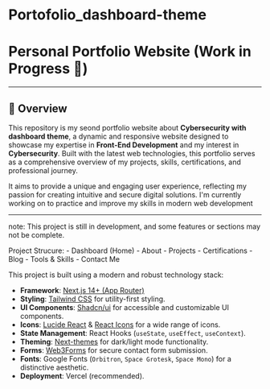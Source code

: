 # Portofolio_dashboard-theme
# Personal Portfolio Website (Work in Progress 🚧)

---

## 🌟 Overview

This repository is my seond portfolio website about **Cybersecurity with dashboard theme**, a dynamic and responsive website designed to showcase my expertise in **Front-End Development** and my interest in **Cybersecurity**. Built with the latest web technologies, this portfolio serves as a comprehensive overview of my projects, skills, certifications, and professional journey.

It aims to provide a unique and engaging user experience, reflecting my passion for creating intuitive and secure digital solutions. I'm currently working on to practice and improve my skills in modern web development

---

note: This project is still in development, and some features or sections may not be complete.

Project Strucure:
    - Dashboard (Home)
    - About 
    - Projects
    - Certifications
    - Blog
    - Tools & Skills
    - Contact Me

This project is built using a modern and robust technology stack:
* **Framework**: [Next.js 14+ (App Router)](https://nextjs.org/)
* **Styling**: [Tailwind CSS](https://tailwindcss.com/) for utility-first styling.
* **UI Components**: [Shadcn/ui](https://ui.shadcn.com/) for accessible and customizable UI components.
* **Icons**: [Lucide React](https://lucide.dev/icons/) & [React Icons](https://react-icons.github.io/react-icons/) for a wide range of icons.
* **State Management**: React Hooks (`useState`, `useEffect`, `useContext`).
* **Theming**: [Next-themes](https://github.com/pacocoursey/next-themes) for dark/light mode functionality.
* **Forms**: [Web3Forms](https://web3forms.com/) for secure contact form submission.
* **Fonts**: Google Fonts (`Orbitron`, `Space Grotesk`, `Space Mono`) for a distinctive aesthetic.
* **Deployment**: Vercel (recommended).
